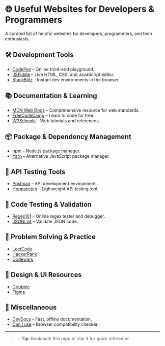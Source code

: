 # 🌐 Useful Websites for Developers & Programmers

A curated list of helpful websites for developers, programmers, and tech enthusiasts.

## 🛠️ Development Tools
- [CodePen](https://codepen.io) – Online front-end playground.
- [JSFiddle](https://jsfiddle.net) – Live HTML, CSS, and JavaScript editor.
- [StackBlitz](https://stackblitz.com) – Instant dev environments in the browser.

## 📚 Documentation & Learning
- [MDN Web Docs](https://developer.mozilla.org) – Comprehensive resource for web standards.
- [FreeCodeCamp](https://www.freecodecamp.org) – Learn to code for free.
- [W3Schools](https://www.w3schools.com) – Web tutorials and references.

## 📦 Package & Dependency Management
- [npm](https://www.npmjs.com) – Node.js package manager.
- [Yarn](https://yarnpkg.com) – Alternative JavaScript package manager.

## 🔧 API Testing Tools
- [Postman](https://www.postman.com) – API development environment.
- [Hoppscotch](https://hoppscotch.io) – Lightweight API testing tool.

## 🧪 Code Testing & Validation
- [Regex101](https://regex101.com) – Online regex tester and debugger.
- [JSONLint](https://jsonlint.com) – Validate JSON code.

## 🧠 Problem Solving & Practice
- [LeetCode](https://leetcode.com)
- [HackerRank](https://www.hackerrank.com)
- [Codewars](https://www.codewars.com)

## 🎨 Design & UI Resources
- [Dribbble](https://dribbble.com)
- [Figma](https://www.figma.com)

## 🧰 Miscellaneous
- [DevDocs](https://devdocs.io) – Fast, offline documentation.
- [Can I use](https://caniuse.com) – Browser compatibility checker.

---

> 💡 **Tip:** Bookmark this repo or star it for quick reference!
